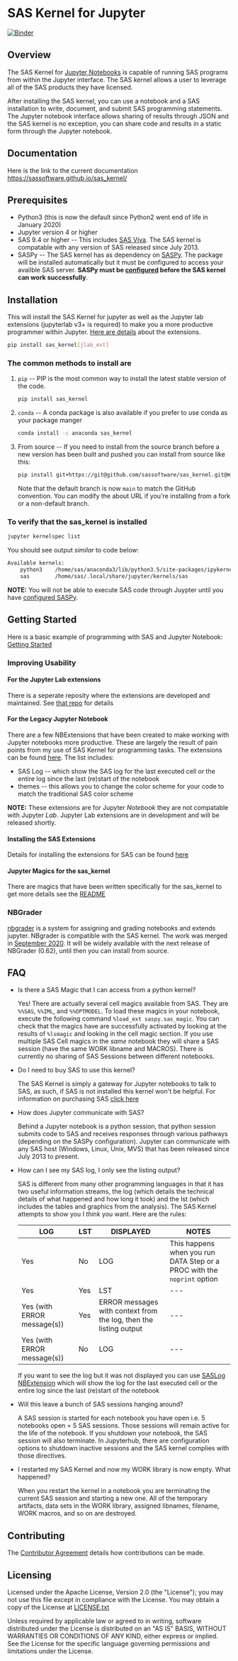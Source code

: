 # SAS Kernel for Jupyter

[![Binder](https://mybinder.org/badge_logo.svg)](https://mybinder.org/v2/gh/jld23/sas_kernel/HEAD)

## Overview

The SAS Kernel for [Jupyter Notebooks](http://www.jupyter.org) is capable of running SAS programs from within the Jupyter interface.
The SAS kernel allows a user to leverage all of the SAS products they have licensed.

After installing the SAS kernel, you can use a notebook and a SAS installation to write, document, and submit SAS programming statements. The Jupyter notebook interface allows sharing of results through JSON and the SAS kernel is no exception, you can share code and results in a static form through the Jupyter notebook.

## Documentation

Here is the link to the current documentation <https://sassoftware.github.io/sas_kernel/>

## Prerequisites

- Python3 (this is now the default since Python2 went end of life in January 2020)
- Jupyter version 4 or higher
- SAS 9.4 or higher -- This includes [SAS Viya](http://www.sas.com/en_us/software/viya.html). The SAS kernel is compatable with any version of SAS released since July 2013.
- SASPy -- The SAS kernel has as dependency on [SASPy](https://github.com/sassoftware/saspy). The package will be installed automatically but it must be configured to access your availble SAS server. **SASPy must be [configured](https://sassoftware.github.io/saspy/install.html#configuration) before the SAS kernel can work successfully**.

## Installation

This will install the SAS Kernel for jupyter as well as the Jupyter lab extensions (jupyterlab v3+ is required) to make you a more productive programmer within Jupyter. [Here are details](https://github.com/jld23/sas_kernel_ext) about the extensions.

```bash
pip install sas_kernel[jlab_ext]
```

### The common methods to install are

1. `pip` -- PIP is the most common way to install the latest stable version of the code.

   ```bash
   pip install sas_kernel
   ```

1. `conda` -- A conda package is also available if you prefer to use conda as your package manger

   ```bash
   conda install -c anaconda sas_kernel
   ```

1. From source -- If you need to install from the source branch before a new version has been built and pushed you can install from source like this:

   ```bash
   pip install git+https://git@github.com/sassoftware/sas_kernel.git@main
   ```

   Note that the default branch is now `main` to match the GitHub convention. You can modify the about URL if you're installing from a fork or a non-default branch.

### To verify that the sas_kernel is installed

```bash
jupyter kernelspec list
```

You should see output _similar_ to code below:

```bash
Available kernels:
    python3    /home/sas/anaconda3/lib/python3.5/site-packages/ipykernel/resources
    sas        /home/sas/.local/share/jupyter/kernels/sas
```

**NOTE:** You will not be able to execute SAS code through Juypter until you have [configured SASPy](https://sassoftware.github.io/saspy/install.html#configuration).

## Getting Started

Here is a basic example of programming with SAS and Jupyter Notebook: [Getting Started](https://sassoftware.github.io/sas_kernel/getting-started.html)

### Improving Usability

#### For the Jupyter Lab extensions

There is a seperate reposity where the extensions are developed and maintained. See [that repo](https://github.com/jld23/sas_kernel_ext) for details

#### For the Legacy Jupyter Notebook

There are a few NBExtensions that have been created to make working with Jupyter notebooks more productive. These are largely the result of pain points from my use of SAS Kernel for programming tasks. The extensions can be found [here](./sas_kernel/nbextensions). The list includes:

- SAS Log -- which show the SAS log for the last executed cell or the entire log since the last (re)start of the notebook
- themes -- this allows you to change the color scheme for your code to match the traditional SAS color scheme

**NOTE:** These extensions are for Jupyter _Notebook_ they are not compatable with Jupyter _Lab_. Jupyter Lab extensions are in development and will be released shortly.

#### Installing the SAS Extensions

Details for installing the extensions for SAS can be found [here](./sas_kernel/nbextensions/README.md)

#### Jupyter Magics for the sas_kernel

There are magics that have been written specifically for the sas_kernel to get more details see the [README](./sas_kernel/magics/README.md)

### NBGrader

[nbgrader](http://nbgrader.readthedocs.org/en/stable/) is a system for assigning and grading notebooks and extends jupyter. NBgrader is compatible with the SAS kernel. The work was merged in [September 2020](https://github.com/jupyter/nbgrader/pull/1356). It will be widely available with the next release of NBGrader (0.62), until then you can install from source.

## FAQ

- Is there a SAS Magic that I can access from a python kernel?

  Yes! There are actually several cell magics available from SAS.
  They are `%%SAS`, `%%IML`, and `%%OPTMODEL`. To load these magics in your notebook, execute the following command `%load_ext saspy.sas_magic`. You can check that the magics have are successfully activated by looking at the results of `%lsmagic` and looking in the cell magic section.
  If you use multiple SAS Cell magics in the _same_ notebook they will share a SAS session (have the same WORK libname and MACROS). There is currently no sharing of SAS Sessions between different notebooks.

- Do I need to buy SAS to use this kernel?

  The SAS Kernel is simply a gateway for Jupyter notebooks to talk to SAS, as such, if SAS is not installed this kernel won't be helpful. For information on purchasing SAS [click here](http://www.sas.com/en_us/software/how-to-buy.html)

- How does Jupyter communicate with SAS?

  Behind a Jupyter notebook is a python session, that python session submits code to SAS and receives responses through various pathways (depending on the SASPy configuration). Jupyter can communicate with any SAS host (Windows, Linux, Unix, MVS) that has been released since July 2013 to present.

- How can I see my SAS log, I only see the listing output?

  SAS is different from many other programming languages in that it has two useful information streams, the log (which details the technical details of what happened and how long it took) and the lst (which includes the tables and graphics from the analysis). The SAS Kernel attempts to show you I _think_ you want. Here are the rules:

  | LOG                         | LST | DISPLAYED                                                         | NOTES                                                                   |
  | --------------------------- | --- | ----------------------------------------------------------------- | ----------------------------------------------------------------------- |
  | Yes                         | No  | LOG                                                               | This happens when you run DATA Step or a PROC with the `noprint` option |
  | Yes                         | Yes | LST                                                               | ---                                                                     |
  | Yes (with ERROR message(s)) | Yes | ERROR messages with context from the log, then the listing output | ---                                                                     |
  | Yes (with ERROR message(s)) | No  | LOG                                                               | ---                                                                     |

  If you want to see the log but it was not displayed you can use [SASLog NBExtension](./sas_kernel/nbextensions/README.md) which will show the log for the last executed cell or the entire log since the last (re)start of the notebook

- Will this leave a bunch of SAS sessions hanging around?

  A SAS session is started for each notebook you have open i.e. 5 notebooks open = 5 SAS sessions. Those sessions will remain active for the life of the notebook. If you shutdown your notebook, the SAS session will also terminate. In Jupyterhub, there are configuration options to shutdown inactive sessions and the SAS kernel complies with those directives.

- I restarted my SAS Kernel and now my WORK library is now empty. What happened?

  When you restart the kernel in a notebook you are terminating the current SAS session and starting a new one. All of the temporary artifacts, data sets in the WORK library, assigned libnames, filename, WORK macros, and so on are destroyed.

## Contributing

The [Contributor Agreement](https://github.com/sassoftware/sas_kernel/blob/master/ContributorAgreement.txt) details how contributions can be made.

## Licensing

Licensed under the Apache License, Version 2.0 (the "License"); you may not use this file except in compliance with the License. You may obtain a copy of the License at [LICENSE.txt](https://github.com/sassoftware/sas_kernel/blob/master/LICENSE.txt)

Unless required by applicable law or agreed to in writing, software distributed under the License is distributed on an "AS IS" BASIS, WITHOUT WARRANTIES OR CONDITIONS OF ANY KIND, either express or implied. See the License for the specific language governing permissions and limitations under the License.
